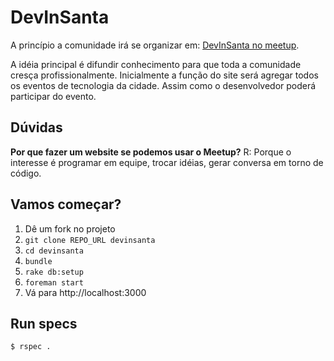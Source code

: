 # DevInSanta

A princípio a comunidade irá se organizar em: [DevInSanta no meetup](http://www.meetup.com/DevInSanta/).

A idéia principal é difundir conhecimento para que toda a comunidade cresça profissionalmente. Inicialmente a função do site será agregar todos os eventos de tecnologia da cidade. Assim como o desenvolvedor poderá participar do evento.

## Dúvidas
__Por que fazer um website se podemos usar o Meetup?__
R: Porque o interesse é programar em equipe, trocar idéias, gerar conversa em torno de código.

## Vamos começar?
1. Dê um fork no projeto
2. ```git clone REPO_URL devinsanta```
3. ```cd devinsanta```
4. ```bundle```
5. ```rake db:setup```
6. ```foreman start```
7. Vá para http://localhost:3000

## Run specs

```$ rspec .```


